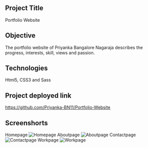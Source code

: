 Project Title 
-----------------------------------------------------------------------------------------------
Portfolio Website

Objective
-----------------------------------------------------------------------------------------------
The portfolio website of Priyanka Bangalore Nagaraja describes the progress, interests, skill, views and passion.

Technologies
-----------------------------------------------------------------------------------------------
Html5, CSS3 and Sass

Project deployed link
-----------------------------------------------------------------------------------------------
https://github.com/Priyanka-BN11/Portfolio-Website

Screenshorts
-----------------------------------------------------------------------------------------------
Homepage
![Homepage](https://user-images.githubusercontent.com/78422557/175916450-09ec6724-0883-41c4-86d0-02c77534a384.png)
Aboutpage
![Aboutpage](https://user-images.githubusercontent.com/78422557/175916452-95c9530b-fc5a-48e6-aa8e-a0e24f65d15f.png)
Contactpage
![Contactpage](https://user-images.githubusercontent.com/78422557/175916442-aa455283-29e6-49b8-828d-305f07346274.png)
Workpage
![Workpage](https://user-images.githubusercontent.com/78422557/175916448-afab1e8f-a8c0-49da-8745-3d84d2ac11ff.png)
